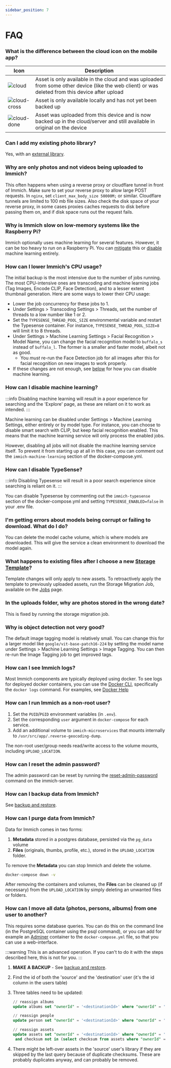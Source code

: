 ```yaml
---
sidebar_position: 7
---
```


# FAQ

### What is the difference between the cloud icon on the mobile app?

| Icon                               | Description                                                                                                                                     |
| ---------------------------------- | ----------------------------------------------------------------------------------------------------------------------------------------------- |
| ![cloud](/img/cloud.svg)           | Asset is only available in the cloud and was uploaded from some other device (like the web client) or was deleted from this device after upload |
| ![cloud-cross](/img/cloud-off.svg) | Asset is only available locally and has not yet been backed up                                                                                  |
| ![cloud-done](/img/cloud-done.svg) | Asset was uploaded from this device and is now backed up in the cloud/server and still available in original on the device                      |

### Can I add my existing photo library?

Yes, with an [external library](/docs/features/libraries.md).

### Why are only photos and not videos being uploaded to Immich?

This often happens when using a reverse proxy or cloudflare tunnel in front of Immich. Make sure to set your reverse proxy to allow large POST requests. In `nginx`, set `client_max_body_size 50000M;` or similar. Cloudflare tunnels are limited to 100 mb file sizes. Also check the disk space of your reverse proxy, in some cases proxies caches requests to disk before passing them on, and if disk space runs out the request fails.

### Why is Immich slow on low-memory systems like the Raspberry Pi?

Immich optionally uses machine learning for several features. However, it can be too heavy to run on a Raspberry Pi. You can [mitigate](/docs/FAQ#how-can-i-lower-immichs-cpu-usage) this or [disable](/docs/FAQ.md#how-can-i-disable-machine-learning) machine learning entirely.

### How can I lower Immich's CPU usage?

The initial backup is the most intensive due to the number of jobs running. The most CPU-intensive ones are transcoding and machine learning jobs (Tag Images, Encode CLIP, Face Detection), and to a lesser extent thumbnail generation. Here are some ways to lower their CPU usage:

- Lower the job concurrency for these jobs to 1.
- Under Settings > Transcoding Settings > Threads, set the number of threads to a low number like 1 or 2.
- Set the `TYPESENSE_THREAD_POOL_SIZE` environmental variable and restart the Typesense container. For instance, `TYPESENSE_THREAD_POOL_SIZE=8` will limit it to 8 threads.
- Under Settings > Machine Learning Settings > Facial Recognition > Model Name, you can change the facial recognition model to `buffalo_s` instead of `buffalo_l`. The former is a smaller and faster model, albeit not as good.
  - You _must_ re-run the Face Detection job for all images after this for facial recognition on new images to work properly.
- If these changes are not enough, see [below](/docs/FAQ.md#how-can-i-disable-machine-learning) for how you can disable machine learning.

### How can I disable machine learning?

:::info
Disabling machine learning will result in a poor experience for searching and the 'Explore' page, as these are reliant on it to work as intended.
:::

Machine learning can be disabled under Settings > Machine Learning Settings, either entirely or by model type. For instance, you can choose to disable smart search with CLIP, but keep facial recognition enabled. This means that the machine learning service will only process the enabled jobs.

However, disabling all jobs will not disable the machine learning service itself. To prevent it from starting up at all in this case, you can comment out the `immich-machine-learning` section of the docker-compose.yml.

### How can I disable TypeSense?

:::info
Disabling Typesense will result in a poor search experience since searching is reliant on it.
:::

You can disable Typesense by commenting out the `immich-typesense` section of the docker-compose.yml and setting `TYPESENSE_ENABLED=false` in your .env file.

### I'm getting errors about models being corrupt or failing to download. What do I do?

You can delete the model cache volume, which is where models are downloaded. This will give the service a clean environment to download the model again.

### What happens to existing files after I choose a new [Storage Template](/docs/administration/storage-template.mdx)?

Template changes will only apply to new assets. To retroactively apply the template to previously uploaded assets, run the Storage Migration Job, available on the [Jobs](/docs/administration/jobs.md) page.

### In the uploads folder, why are photos stored in the wrong date?

This is fixed by running the storage migration job.

### Why is object detection not very good?

The default image tagging model is relatively small. You can change this for a larger model like `google/vit-base-patch16-224` by setting the model name under Settings > Machine Learning Settings > Image Tagging. You can then re-run the Image Tagging job to get improved tags.

### How can I see Immich logs?

Most Immich components are typically deployed using docker. To see logs for deployed docker containers, you can use the [Docker CLI](https://docs.docker.com/engine/reference/commandline/cli/), specifically the `docker logs` command. For examples, see [Docker Help](/docs/guides/docker-help.md)

### How can I run Immich as a non-root user?

1. Set the `PUID`/`PGID` environment variables (in `.env`).
2. Set the corresponding `user` argument in `docker-compose` for each service.
3. Add an additional volume to `immich-microservices` that mounts internally to `/usr/src/app/.reverse-geocoding-dump`.

The non-root user/group needs read/write access to the volume mounts, including `UPLOAD_LOCATION`.

### How can I reset the admin password?

The admin password can be reset by running the [reset-admin-password](/docs/administration/server-commands.md) command on the immich-server.

### How can I backup data from Immich?

See [backup and restore](/docs/administration/backup-and-restore.md).

### How can I **purge** data from Immich?

Data for Immich comes in two forms:

1. **Metadata** stored in a postgres database, persisted via the `pg_data` volume
2. **Files** (originals, thumbs, profile, etc.), stored in the `UPLOAD_LOCATION` folder.

To remove the **Metadata** you can stop Immich and delete the volume.

```bash title="Remove Immich (containers and volumes)"
docker-compose down -v
```

After removing the containers and volumes, the **Files** can be cleaned up (if necessary) from the `UPLOAD_LOCATION` by simply deleting an unwanted files or folders.

### How can I move all data (photos, persons, albums) from one user to another?

This requires some database queries. You can do this on the command line (in the PostgreSQL container using the psql command), or you can add for example an [Adminer](https://www.adminer.org/) container to the `docker-compose.yml` file, so that you can use a web-interface.

:::warning
This is an advanced operation. If you can't to do it with the steps described here, this is not for you.
:::

1. **MAKE A BACKUP** - See [backup and restore](/docs/administration/backup-and-restore.md).
2. Find the id of both the 'source' and the 'destination' user (it's the id column in the users table)
3. Three tables need to be updated:

   ```sql
   // reassign albums
   update albums set "ownerId" = '<destinationId>' where "ownerId" = '<sourceId>';

   // reassign people
   update person set "ownerId" = '<destinationId>' where "ownerId" = '<sourceId>';

   // reassign assets
   update assets set "ownerId" = '<destinationId>' where "ownerId" = '<sourceId>'
    and checksum not in (select checksum from assets where "ownerId" = '<destinationId>');
   ```

4. There might be left-over assets in the 'source' user's library if they are skipped by the last query because of duplicate checksums. These are probably duplicates anyway, and can probably be removed.

